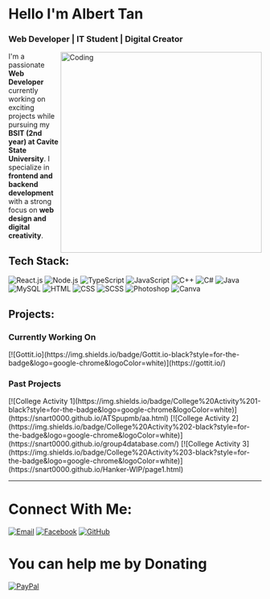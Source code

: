 <h1 align="left">Hello I'm Albert Tan</h1>
<h3 align="left">Web Developer | IT Student | Digital Creator  </h3>
<img align="right" alt="Coding" width="400" src="https://cdn.dribbble.com/users/1162077/screenshots/3848914/programmer.gif">


I'm a passionate **Web Developer** currently working on exciting projects while pursuing my **BSIT (2nd year) at Cavite State University**. I specialize in **frontend and backend development** with a strong focus on **web design and digital creativity**.  



 

<h2> Tech Stack: </h2>

![React.js](https://img.shields.io/badge/React.js-black?style=for-the-badge&logo=react&logoColor=white) 
![Node.js](https://img.shields.io/badge/Node.js-black?style=for-the-badge&logo=node.js&logoColor=white) 
![TypeScript](https://img.shields.io/badge/TypeScript-black?style=for-the-badge&logo=typescript&logoColor=white) 
![JavaScript](https://img.shields.io/badge/JavaScript-black?style=for-the-badge&logo=javascript&logoColor=white) 
![C++](https://img.shields.io/badge/C++-black?style=for-the-badge&logo=c%2B%2B&logoColor=white) 
![C#](https://img.shields.io/badge/C%23-black?style=for-the-badge&logo=c-sharp&logoColor=white) 
![Java](https://img.shields.io/badge/Java-black?style=for-the-badge&logo=java&logoColor=white) 
![MySQL](https://img.shields.io/badge/MySQL-black?style=for-the-badge&logo=mysql&logoColor=white) 
![HTML](https://img.shields.io/badge/HTML-black?style=for-the-badge&logo=html5&logoColor=white) 
![CSS](https://img.shields.io/badge/CSS-black?style=for-the-badge&logo=css3&logoColor=white) 
![SCSS](https://img.shields.io/badge/SCSS-black?style=for-the-badge&logo=sass&logoColor=white) 
![Photoshop](https://img.shields.io/badge/Photoshop-black?style=for-the-badge&logo=adobe-photoshop&logoColor=white) 
![Canva](https://img.shields.io/badge/Canva-black?style=for-the-badge&logo=canva&logoColor=white)  


<h2> Projects: </h2>
<h3> Currently Working On  </h3>
[![Gottit.io](https://img.shields.io/badge/Gottit.io-black?style=for-the-badge&logo=google-chrome&logoColor=white)](https://gottit.io/)  

<h3> Past Projects </h3> 
[![College Activity 1](https://img.shields.io/badge/College%20Activity%201-black?style=for-the-badge&logo=google-chrome&logoColor=white)](https://snart0000.github.io/ATSpupmb/aa.html)  
[![College Activity 2](https://img.shields.io/badge/College%20Activity%202-black?style=for-the-badge&logo=google-chrome&logoColor=white)](https://snart0000.github.io/group4database.com/)  
[![College Activity 3](https://img.shields.io/badge/College%20Activity%203-black?style=for-the-badge&logo=google-chrome&logoColor=white)](https://snart0000.github.io/Hanker-WIP/page1.html)  

---  

# Connect With Me: 

[![Email](https://img.shields.io/badge/Email-black?style=for-the-badge&logo=gmail&logoColor=white)](mailto:alberttan1814@gmail.com) 
[![Facebook](https://img.shields.io/badge/Facebook-black?style=for-the-badge&logo=facebook&logoColor=white)](https://www.facebook.com/abtttan/) 
[![GitHub](https://img.shields.io/badge/GitHub-black?style=for-the-badge&logo=github&logoColor=white)](https://github.com/snart0000)  


# You can help me by Donating
  [![PayPal](https://img.shields.io/badge/PayPal-black?style=for-the-badge&logo=paypal&logoColor=white)](https://paypal.me/@alberttan00)
